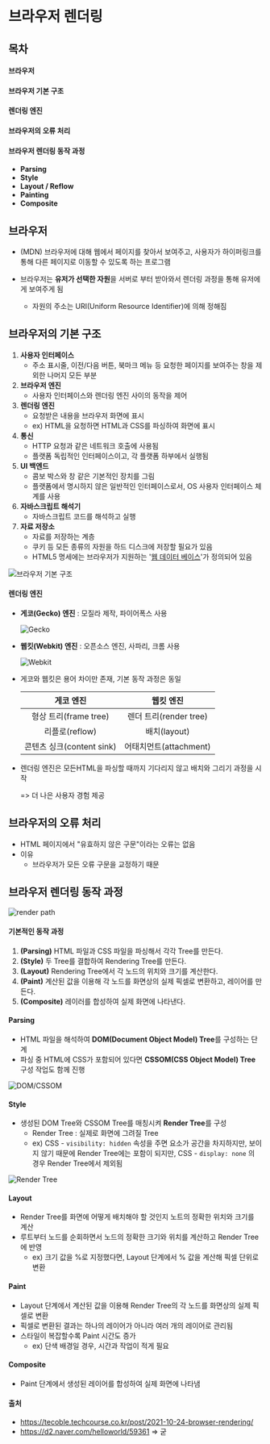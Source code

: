 # 브라우저 렌더링



## 목차 

#### 브라우저

#### 브라우저 기본 구조

#### 렌더링 엔진

#### 브라우저의 오류 처리

#### 브라우저 렌더링 동작 과정

- **Parsing**
- **Style**
- **Layout / Reflow**
- **Painting**
- **Composite**



## 브라우저

- (MDN) 브라우저에 대해 웹에서 페이지를 찾아서 보여주고, 사용자가 하이퍼링크를 통해 다른 페이지로 이동할 수 있도록 하는 프로그램 

- 브라우저는 **유저가 선택한 자원**을 서버로 부터 받아와서 렌더링 과정을 통해 유저에게 보여주게 됨
  - 자원의 주소는 URI(Uniform Resource Identifier)에 의해 정해짐



## 브라우저의 기본 구조

1. **사용자 인터페이스**
   - 주소 표시줄, 이전/다음 버튼, 북마크 메뉴 등 요청한 페이지를 보여주는 창을 제외한 나머지 모든 부분
2. **브라우저 엔진**
   - 사용자 인터페이스와 렌더링 엔진 사이의 동작을 제어
3. **렌더링 엔진**
   - 요청받은 내용을 브라우저 화면에 표시
   - ex) HTML을 요청하면 HTML과 CSS를 파싱하여 화면에 표시
4. **통신**
   - HTTP 요청과 같은 네트워크 호출에 사용됨
   - 플랫폼 독립적인 인터페이스이고, 각 플랫폼 하부에서 실행됨
5. **UI 백엔드**
   - 콤보 박스와 창 같은 기본적인 장치를 그림
   - 플랫폼에서 명시하지 않은 일반적인 인터페이스로서, OS 사용자 인터페이스 체계를 사용
6. **자바스크립트 해석기**
   - 자바스크립트 코드를 해석하고 실행
7. **자료 저장소**
   - 자료를 저장하는 계층
   - 쿠키 등 모든 종류의 자원을 하드 디스크에 저장할 필요가 있음
   - HTML5 명세에는 브라우저가 지원하는 '[웹 데이터 베이스](https://web.dev/)'가 정의되어 있음

![브라우저 기본 구조](../images/3.png)



#### 렌더링 엔진

- **게코(Gecko) 엔진** : 모질라 제작, 파이어폭스 사용

  ![Gecko](../images/5.png)

- **웹킷(Webkit) 엔진** : 오픈소스 엔진, 사파리, 크롬 사용

  ![Webkit](../images/4.png)

- 게코와 웹킷은 용어 차이만 존재, 기본 동작 과정은 동일

  |         게코 엔진         |       웹킷 엔진        |
  | :-----------------------: | :--------------------: |
  |   형상 트리(frame tree)   | 렌더 트리(render tree) |
  |      리플로(reflow)       |      배치(layout)      |
  | 콘텐츠 싱크(content sink) | 어태치먼트(attachment) |

- 렌더링 엔진은 모든HTML을 파싱할 때까지 기다리지 않고 배치와 그리기 과정을 시작

  => 더 나은 사용자 경험 제공



## 브라우저의 오류 처리

- HTML 페이지에서 "유효하지 않은 구문"이라는 오류는 없음
- 이유
  - 브라우저가 모든 오류 구문을 교정하기 때문



## 브라우저 렌더링 동작 과정

![render path](../images/6.png)

#### 기본적인 동작 과정

1. **(Parsing)** HTML 파일과 CSS 파일을 파싱해서 각각 Tree를 만든다.
2. **(Style)** 두 Tree를 결합하여 Rendering Tree를 만든다.
3. **(Layout)** Rendering Tree에서 각 노드의 위치와 크기를 계산한다.
4. **(Paint)** 계산된 값을 이용해 각 노드를 화면상의 실제 픽셀로 변환하고, 레이어를 만든다.
5. **(Composite)** 레이러를 합성하여 실제 화면에 나타낸다.



#### Parsing

- HTML 파일을 해석하여 **DOM(Document Object Model) Tree**를 구성하는 단계
- 파싱 중 HTML에 CSS가 포함되어 있다면 **CSSOM(CSS Object Model) Tree** 구성 작업도 함께 진행

![DOM/CSSOM](../images/1.png)



#### Style

- 생성된 DOM Tree와 CSSOM Tree를 매칭시켜 **Render Tree**를 구성
  - Render Tree : 실제로 화면에 그려질 Tree
  - ex) CSS - `visibility: hidden` 속성을 주면 요소가 공간을 차지하지만, 보이지 않기 때문에 Render Tree에는 포함이 되지만, CSS - `display: none` 의 경우 Render Tree에서 제외됨

![Render Tree](../images/2.png)



#### Layout

- Render Tree를 화면에 어떻게 배치해야 할 것인지 노트의 정확한 위치와 크기를 계산
- 루트부터 노드를 순회하면서 노드의 정확한 크기와 위치를 계산하고 Render Tree에 반영
  - ex) 크기 값을 %로 지정했다면, Layout 단계에서 % 값을 계산해 픽셀 단위로 변환



#### Paint

- Layout 단계에서 계산된 값을 이용해 Render Tree의 각 노드를 화면상의 실제 픽셀로 변환
- 픽셀로 변환된 결과는 하나의 레이어가 아니라 여러 개의 레이어로 관리됨
- 스타일이 복잡할수록 Paint 시간도 증가
  - ex) 단색 배경일 경우, 시간과 작업이 적게 필요



#### Composite

- Paint 단계에서 생성된 레이어를 합성하여 실제 화면에 나타냄



#### 출처

- https://tecoble.techcourse.co.kr/post/2021-10-24-browser-rendering/
- https://d2.naver.com/helloworld/59361 => 굳